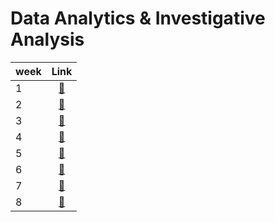 # Data Analytics & Investigative Analysis

|week|Link|
|:----|:--:|
|1|[🔗](https://github.com/Arthur-Brouwers/ArthurBrouwersS4AI/tree/main/Documentation/Exercises/Data%20Analytics%20%26%20Investigative%20Analysis/Weeks/Week%201)|
|2|[🔗](https://github.com/Arthur-Brouwers/ArthurBrouwersS4AI/tree/main/Documentation/Exercises/Data%20Analytics%20%26%20Investigative%20Analysis/Weeks/Week%202)|
|3|[🔗](https://github.com/Arthur-Brouwers/ArthurBrouwersS4AI/tree/main/Documentation/Exercises/Data%20Analytics%20%26%20Investigative%20Analysis/Weeks/Week%203)|
|4|[🔗](https://github.com/Arthur-Brouwers/ArthurBrouwersS4AI/tree/main/Documentation/Exercises/Societal%20Impact)|
|5|[🔗](https://github.com/Arthur-Brouwers/ArthurBrouwersS4AI/tree/main/Documentation/Exercises/Societal%20Impact)|
|6|[🔗](https://github.com/Arthur-Brouwers/ArthurBrouwersS4AI/tree/main/Documentation/Exercises/Societal%20Impact)|
|7|[🔗](https://github.com/Arthur-Brouwers/ArthurBrouwersS4AI/tree/main/Documentation/Exercises/Societal%20Impact)|
|8|[🔗](https://github.com/Arthur-Brouwers/ArthurBrouwersS4AI/tree/main/Documentation/Exercises/Societal%20Impact)|
